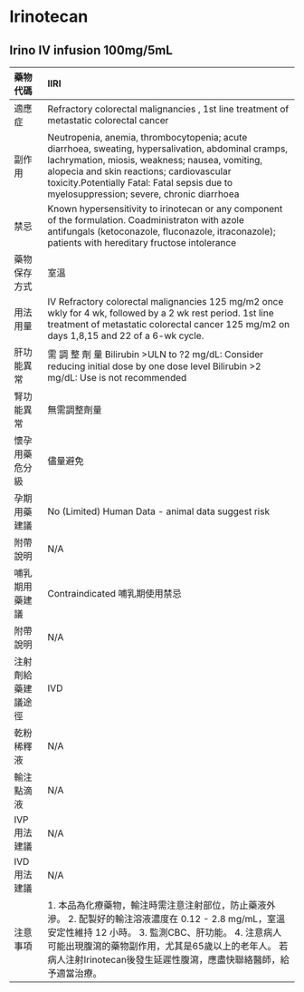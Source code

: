 # Irinotecan

## Irino IV infusion 100mg/5mL

| 藥物代碼 | IIRI |
| :--- | :--- |
| 適應症 | Refractory colorectal malignancies , 1st line treatment of metastatic colorectal cancer |
| 副作用 | Neutropenia, anemia, thrombocytopenia; acute diarrhoea, sweating, hypersalivation, abdominal cramps, lachrymation, miosis, weakness; nausea, vomiting, alopecia and skin reactions; cardiovascular toxicity.Potentially Fatal: Fatal sepsis due to myelosuppression; severe, chronic diarrhoea |
| 禁忌 | Known hypersensitivity to irinotecan or any component of the formulation. Coadministraton with azole antifungals \(ketoconazole, fluconazole, itraconazole\); patients with hereditary fructose intolerance |
| 藥物保存方式 | 室溫 |
| 用法用量 | IV Refractory colorectal malignancies 125 mg/m2 once wkly for 4 wk, followed by a 2 wk rest period. 1st line treatment of metastatic colorectal cancer 125 mg/m2 on days 1,8,15 and 22 of a 6-wk cycle. |
| 肝功能異常 | 需 調 整 劑 量  Bilirubin &gt;ULN to ?2 mg/dL: Consider reducing initial dose by one dose level Bilirubin &gt;2 mg/dL: Use is not recommended |
| 腎功能異常 | 無需調整劑量 |
| 懷孕用藥危分級 | 儘量避免 |
| 孕期用藥建議 | No \(Limited\) Human Data - animal data suggest risk |
| 附帶說明 | N/A |
| 哺乳期用藥建議 | Contraindicated 哺乳期使用禁忌 |
| 附帶說明 | N/A |
| 注射劑給藥建議途徑 | IVD |
| 乾粉稀釋液 | N/A |
| 輸注點滴液 | N/A |
| IVP 用法建議 | N/A |
| IVD 用法建議 | N/A |
| 注意事項 | 1. 本品為化療藥物，輸注時需注意注射部位，防止藥液外滲。 2. 配製好的輸注溶液濃度在 0.12 - 2.8 mg/mL，室溫安定性維持 12 小時。 3. 監測CBC、肝功能。 4. 注意病人可能出現腹瀉的藥物副作用，尤其是65歲以上的老年人。 若病人注射Irinotecan後發生延遲性腹瀉，應盡快聯絡醫師，給予適當治療。 |

